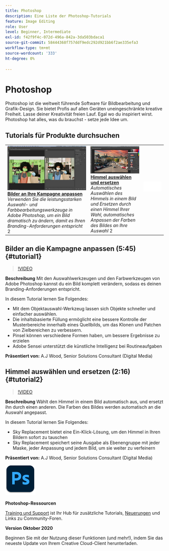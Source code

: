 ```yaml
---
title: Photoshop
description: Eine Liste der Photoshop-Tutorials
feature: Image Editing
role: User
level: Beginner, Intermediate
exl-id: f42f9f4c-072d-496a-842a-3da503bdaca1
source-git-commit: 58444368f757ddf9edc292d921bb6f2ae335efa3
workflow-type: tm+mt
source-wordcount: '333'
ht-degree: 0%

---
```


# Photoshop

Photoshop ist die weltweit führende Software für Bildbearbeitung und Grafik-Design. Sie bietet Profis auf allen Geräten uneingeschränkte kreative Freiheit. Lasse deiner Kreativität freien Lauf. Egal wo du inspiriert wirst. Photoshop hat alles, was du brauchst - setze jede Idee um.

## Tutorials für Produkte durchsuchen

<table style="table-layout:fixed">
<tr>
 <td>
   <a href="photoshop.md#tutorial1">
      <img alt="Bilder an Kampagnen anpassen." src="../assets/PS_ObjectSelect_ContentAware_wood.jpg" />
   </a>
    <div>
   <a href="photoshop.md#tutorial1"><strong>Bilder an Ihre Kampagne anpassen</strong></a>
    </div>
    <em>Verwenden Sie die leistungsstarken Auswahl- und Farbbearbeitungswerkzeuge in Adobe Photoshop, um ein Bild dramatisch zu ändern, damit es Ihren Branding-Anforderungen entspricht</em>
    2<br>
  </td>
  <td>
    <a href="photoshop.md#tutorial2">
        <img alt="Himmel auswählen und ersetzen" src="../assets/PS_Sky_Replace_wood.jpg" />
    </a>
    <div>
    <a href="photoshop.md#tutorial2"><strong>Himmel auswählen und ersetzen</strong></a>
    </div>
    <em>Automatisches Auswählen des Himmels in einem Bild und Ersetzen durch einen Himmel Ihrer Wahl, automatisches Anpassen der Farben des Bildes an Ihre Auswahl</em>
    2<br>
  </td>
  <td>
    <img alt="Spacer" src="../assets/Whitespacer.png" />
    <div>
    <br>
  </td>
</tr>
</table>

## Bilder an die Kampagne anpassen (5:45) {#tutorial1}

>[!VIDEO](https://video.tv.adobe.com/v/326950?hidetitle=true)

**Beschreibung**
Mit den Auswahlwerkzeugen und den Farbwerkzeugen von Adobe Photoshop kannst du ein Bild komplett verändern, sodass es deinen Branding-Anforderungen entspricht.

In diesem Tutorial lernen Sie Folgendes:
* Mit dem Objektauswahl-Werkzeug lassen sich Objekte schneller und einfacher auswählen.
* Die inhaltsbasierte Füllung ermöglicht eine bessere Kontrolle der Musterbereiche innerhalb eines Quellbilds, um das Klonen und Patchen von Zielbereichen zu verbessern.
* Pinsel können verschiedene Formen haben, um bessere Ergebnisse zu erzielen
* Adobe Sensei unterstützt die künstliche Intelligenz bei Routineaufgaben

**Präsentiert von:**
A.J Wood, Senior Solutions Consultant (Digital Media)

## Himmel auswählen und ersetzen (2:16) {#tutorial2}

>[!VIDEO](https://video.tv.adobe.com/v/326953?hidetitle=true)

**Beschreibung**
Wählt den Himmel in einem Bild automatisch aus, und ersetzt ihn durch einen anderen. Die Farben des Bildes werden automatisch an die Auswahl angepasst.

In diesem Tutorial lernen Sie Folgendes:
* Sky Replacement bietet eine Ein-Klick-Lösung, um den Himmel in Ihren Bildern sofort zu tauschen
* Sky Replacement speichert seine Ausgabe als Ebenengruppe mit jeder Maske, jeder Anpassung und jedem Bild, um sie weiter zu verfeinern


**Präsentiert von:**
A.J Wood, Senior Solutions Consultant (Digital Media)

![Photoshop-Logo](../assets/ps_appicon_96.png)

**Photoshop-Ressourcen**

[Training und Support](https://helpx.adobe.com/de/support/photoshop.html) ist Ihr Hub für zusätzliche Tutorials, [Neuerungen](https://helpx.adobe.com/de/photoshop/using/whats-new.html) und Links zu Community-Foren.

**Version Oktober 2020**

Beginnen Sie mit der Nutzung dieser Funktionen (und mehr!), indem Sie das neueste Update von Ihrem Creative Cloud-Client herunterladen.
